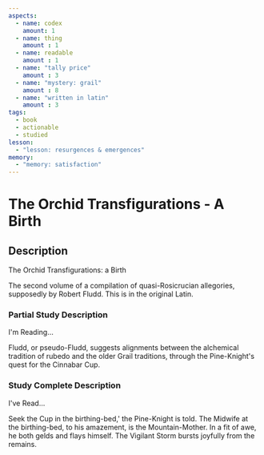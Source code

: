 ```yaml
---
aspects: 
  - name: codex
    amount: 1
  - name: thing
    amount : 1
  - name: readable
    amount : 1
  - name: "tally price"
    amount : 3
  - name: "mystery: grail"
    amount : 8
  - name: "written in latin"
    amount : 3
tags:
  - book
  - actionable
  - studied
lesson:
  - "lesson: resurgences & emergences"
memory:
  - "memory: satisfaction"
---
```


# The Orchid Transfigurations - A Birth

## Description
The Orchid Transfigurations: a Birth

The second volume of a compilation of quasi-Rosicrucian allegories, supposedly by Robert Fludd. This is in the original Latin.
### Partial Study Description
I'm Reading...

Fludd, or pseudo-Fludd, suggests alignments between the alchemical tradition of rubedo and the older Grail traditions, through the Pine-Knight's quest for the Cinnabar Cup.
### Study Complete Description
I've Read...

Seek the Cup in the birthing-bed,' the Pine-Knight is told. The Midwife at the birthing-bed, to his amazement, is the Mountain-Mother. In a fit of awe, he both gelds and flays himself. The Vigilant Storm bursts joyfully from the remains.
